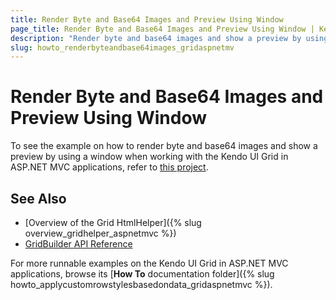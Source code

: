 ```yaml
---
title: Render Byte and Base64 Images and Preview Using Window
page_title: Render Byte and Base64 Images and Preview Using Window | Kendo UI Grid HtmlHelper
description: "Render byte and base64 images and show a preview by using a window when working with the Kendo UI Grid in ASP.NET MVC applications."
slug: howto_renderbyteandbase64images_gridaspnetmv
---
```


# Render Byte and Base64 Images and Preview Using Window

To see the example on how to render byte and base64 images and show a preview by using a window when working with the Kendo UI Grid in ASP.NET MVC applications, refer to [this project](https://github.com/telerik/ui-for-aspnet-mvc-examples/tree/master/grid/grid-render-byte-and-base64-images-and-show-preview-using-window).

## See Also

* [Overview of the Grid HtmlHelper]({% slug overview_gridhelper_aspnetmvc %})
* [GridBuilder API Reference](/api/aspnet-mvc/Kendo.Mvc.UI.Fluent/AutoCompleteBuilder)

For more runnable examples on the Kendo UI Grid in ASP.NET MVC applications, browse its [**How To** documentation folder]({% slug howto_applycustomrowstylesbasedondata_gridaspnetmvc %}).
